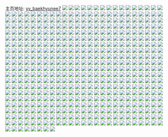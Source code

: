 主页地址: [yy_baekhyunee7](https://weibo.com/u/5141361145) 
![](https://wx4.sinaimg.cn/mw2000/005BWCTLly1gv94axy5zyj62dc2dckjl02.jpg) 
![](https://wx4.sinaimg.cn/mw2000/005BWCTLly1gv08ueffprj61mo1monpd02.jpg) 
![](https://wx4.sinaimg.cn/mw2000/005BWCTLly1guz5h1vts4j60w10svmz502.jpg) 
![](https://wx4.sinaimg.cn/mw2000/005BWCTLly1guz5h4j1o1j62dc2d7qv502.jpg) 
![](https://wx4.sinaimg.cn/mw2000/005BWCTLly1guz5h5xbn2j635s2dc1ky02.jpg) 
![](https://wx4.sinaimg.cn/mw2000/005BWCTLly1guz5h8ilupj62c0340x6p02.jpg) 
![](https://wx4.sinaimg.cn/mw2000/005BWCTLly1guz5hcracij60w01kw4qp02.jpg) 
![](https://wx4.sinaimg.cn/mw2000/005BWCTLly1guz5holtuvj62dc2dcqv602.jpg) 
![](https://wx4.sinaimg.cn/mw2000/005BWCTLly1guz5hj7ot4j635s2dcu0y02.jpg) 
![](https://wx4.sinaimg.cn/mw2000/005BWCTLly1guz5heizq0j62681kxnpd02.jpg) 
![](https://wx4.sinaimg.cn/mw2000/005BWCTLly1guz5hgq2iyj62dc35sx6q02.jpg) 
![](https://wx4.sinaimg.cn/mw2000/005BWCTLly1guz5hbjlk1j635s2dc7wi02.jpg) 
![](https://wx4.sinaimg.cn/mw2000/005BWCTLly1guwr95knv9j62c03407wh02.jpg) 
![](https://wx4.sinaimg.cn/mw2000/005BWCTLly1guwr96sz2fj62c03407wh02.jpg) 
![](https://wx4.sinaimg.cn/mw2000/005BWCTLly1guwr987q7dj62c03404qq02.jpg) 
![](https://wx4.sinaimg.cn/mw2000/005BWCTLly1guwr99ax2tj62c03407wh02.jpg) 
![](https://wx4.sinaimg.cn/mw2000/005BWCTLly1guwr9ammmqj62c0340b2902.jpg) 
![](https://wx4.sinaimg.cn/mw2000/005BWCTLly1guwr93wwahj61zd2n6hdt02.jpg) 
![](https://wx4.sinaimg.cn/mw2000/005BWCTLly1guu5mvojyqj635s2dchdt02.jpg) 
![](https://wx4.sinaimg.cn/mw2000/005BWCTLly1guu5mon20xj622p22pb2902.jpg) 
![](https://wx4.sinaimg.cn/mw2000/005BWCTLly1guu5mnyweej61nl1nl4et02.jpg) 
![](https://wx4.sinaimg.cn/mw2000/005BWCTLly1guu5mscyugj62c02c0x6p02.jpg) 
![](https://wx4.sinaimg.cn/mw2000/005BWCTLly1guu5mqsdxaj63402c0x6p02.jpg) 
![](https://wx4.sinaimg.cn/mw2000/005BWCTLly1guu63i4r8yj61ao23f4qp02.jpg) 
![](https://wx4.sinaimg.cn/mw2000/005BWCTLly1guu5mpd7kbj61mo1it7wh02.jpg) 
![](https://wx4.sinaimg.cn/mw2000/005BWCTLly1guu5muz9l4j62dc35se8202.jpg) 
![](https://wx4.sinaimg.cn/mw2000/005BWCTLly1guu63iybnqj61982dc4qp02.jpg) 
![](https://wx4.sinaimg.cn/mw2000/005BWCTLly1gus4d4blt0j32ds1scqv5.jpg) 
![](https://wx4.sinaimg.cn/mw2000/005BWCTLly1gus4d63sadj64682u8qv802.jpg) 
![](https://wx4.sinaimg.cn/mw2000/005BWCTLly1gus4d77mpnj635s2dcqv502.jpg) 
![](https://wx4.sinaimg.cn/mw2000/005BWCTLly1gus4d89kk6j62o82b6u0y02.jpg) 
![](https://wx4.sinaimg.cn/mw2000/005BWCTLly1gupbpmrdvvj63402c07wi02.jpg) 
![](https://wx4.sinaimg.cn/mw2000/005BWCTLly1gupbprvxgdj62dc2dckjm02.jpg) 
![](https://wx4.sinaimg.cn/mw2000/005BWCTLly1gupbptrqi4j62dc35shdu02.jpg) 
![](https://wx4.sinaimg.cn/mw2000/005BWCTLly1gupbpwkwp7j635s2dcnpf02.jpg) 
![](https://wx4.sinaimg.cn/mw2000/005BWCTLly1gupbpzq3ktj64682u8e8202.jpg) 
![](https://wx4.sinaimg.cn/mw2000/005BWCTLly1gupbpxcdohj635s2dc19l02.jpg) 
![](https://wx4.sinaimg.cn/mw2000/005BWCTLly1guon1s6b2cj61u7340e8202.jpg) 
![](https://wx4.sinaimg.cn/mw2000/005BWCTLly1gunlh9gmzdj60k00jxtb402.jpg) 
![](https://wx4.sinaimg.cn/mw2000/005BWCTLly1gugmgy8owvj33401rau0z.jpg) 
![](https://wx4.sinaimg.cn/mw2000/005BWCTLly1gugmh6wrwgj633z1ngx6q02.jpg) 
![](https://wx4.sinaimg.cn/mw2000/005BWCTLly1gugmheypzpj62zv1sfu0y02.jpg) 
![](https://wx4.sinaimg.cn/mw2000/005BWCTLly1gugmhh6cw7j61mo1mox1q02.jpg) 
![](https://wx4.sinaimg.cn/mw2000/005BWCTLly1gugmhp1bd7j62c0340x6q02.jpg) 
![](https://wx4.sinaimg.cn/mw2000/005BWCTLly1gugmhsmy58j61mo1moqqx02.jpg) 
![](https://wx4.sinaimg.cn/mw2000/005BWCTLly1gugmhuq42qj61fn1ihwvn02.jpg) 
![](https://wx4.sinaimg.cn/mw2000/005BWCTLly1gugmi0vsx6j62801o0npe02.jpg) 
![](https://wx4.sinaimg.cn/mw2000/005BWCTLly1gugmi6w85rj62801o0npe02.jpg) 
![](https://wx4.sinaimg.cn/mw2000/005BWCTLly1guec0w7cq2j32801o0npe.jpg) 
![](https://wx4.sinaimg.cn/mw2000/005BWCTLly1guec0ynf1qj61mo268e8102.jpg) 
![](https://wx4.sinaimg.cn/mw2000/005BWCTLly1guec0z4x4ij61ub11cqhi02.jpg) 
![](https://wx4.sinaimg.cn/mw2000/005BWCTLly1guec0xetsfj62801o0npe02.jpg) 
![](https://wx4.sinaimg.cn/mw2000/005BWCTLly1gueba1o2h4j62ra33z1kz02.jpg) 
![](https://wx4.sinaimg.cn/mw2000/005BWCTLly1gu8786t3bzj61o0280kjl02.jpg) 
![](https://wx4.sinaimg.cn/mw2000/005BWCTLly1gu8783eir3j61o02801ky02.jpg) 
![](https://wx4.sinaimg.cn/mw2000/005BWCTLly1gu8785y0bwj61o02804qq02.jpg) 
![](https://wx4.sinaimg.cn/mw2000/005BWCTLly1gu8788xl6hj62c0340x6q02.jpg) 
![](https://wx4.sinaimg.cn/mw2000/005BWCTLly1gu8784topgj63402c07wi02.jpg) 
![](https://wx4.sinaimg.cn/mw2000/005BWCTLly1gu878bymwhj62c02beb2a02.jpg) 
![](https://wx4.sinaimg.cn/mw2000/005BWCTLly1gu8781ph70j62801o0qv502.jpg) 
![](https://wx4.sinaimg.cn/mw2000/005BWCTLly1gu8787gxknj61w01f0qv502.jpg) 
![](https://wx4.sinaimg.cn/mw2000/005BWCTLly1gu8782a10yj61mo1mo1fj02.jpg) 
![](https://wx4.sinaimg.cn/mw2000/005BWCTLly1gtxyxlcq1qj32dc35sx6p.jpg) 
![](https://wx4.sinaimg.cn/mw2000/005BWCTLly1gtxyx93so7j62dc2dc1ky02.jpg) 
![](https://wx4.sinaimg.cn/mw2000/005BWCTLly1gtxyxad4aoj61mo1moe8102.jpg) 
![](https://wx4.sinaimg.cn/mw2000/005BWCTLly1gtxyxbtk3sj32u82u8npd.jpg) 
![](https://wx4.sinaimg.cn/mw2000/005BWCTLly1gtxyxg94u9j63402c0npd02.jpg) 
![](https://wx4.sinaimg.cn/mw2000/005BWCTLly1gtxyxd0sggj62c02c0b2902.jpg) 
![](https://wx4.sinaimg.cn/mw2000/005BWCTLly1gtxyxejbe8j62c03404qq02.jpg) 
![](https://wx4.sinaimg.cn/mw2000/005BWCTLly1gtxyxh7qh3j61mo1mob2902.jpg) 
![](https://wx4.sinaimg.cn/mw2000/005BWCTLly1gtxyxmbxk6j62dc2dc1ky02.jpg) 
![](https://wx4.sinaimg.cn/mw2000/005BWCTLly1gtxyxnanx1j62dc2dchdu02.jpg) 
![](https://wx4.sinaimg.cn/mw2000/005BWCTLly1gtxyxi4m4yj62dc2dc7wi02.jpg) 
![](https://wx4.sinaimg.cn/mw2000/005BWCTLly1gtvknebt4kj62dc35snpf02.jpg) 
![](https://wx4.sinaimg.cn/mw2000/005BWCTLly1gtvknd6vuqj62dc35sx6p02.jpg) 
![](https://wx4.sinaimg.cn/mw2000/005BWCTLly1gtr29f5p8ej62u82u8npe02.jpg) 
![](https://wx4.sinaimg.cn/mw2000/005BWCTLly1gtr29k7rwij60u00u0tbe02.jpg) 
![](https://wx4.sinaimg.cn/mw2000/005BWCTLly1gtr29gnjd3j6239213hdt02.jpg) 
![](https://wx4.sinaimg.cn/mw2000/005BWCTLly1gtr29lla6dj61o0280hdt02.jpg) 
![](https://wx4.sinaimg.cn/mw2000/005BWCTLly1gtr29iglayj62801o0b2902.jpg) 
![](https://wx4.sinaimg.cn/mw2000/005BWCTLly1gtr29n2palj62801o0e8102.jpg) 
![](https://wx4.sinaimg.cn/mw2000/005BWCTLly1gtq2edgobcj61o00xrdph02.jpg) 
![](https://wx4.sinaimg.cn/mw2000/005BWCTLly1gtpfafyo5vj611c1iaamc02.jpg) 
![](https://wx4.sinaimg.cn/mw2000/005BWCTLly1gtpfagetoxj611c1gr4da02.jpg) 
![](https://wx4.sinaimg.cn/mw2000/005BWCTLly1gtiv7keuqvj32u82u84qr.jpg) 
![](https://wx4.sinaimg.cn/mw2000/005BWCTLly1gtiv7l53glj31nr1mee81.jpg) 
![](https://wx4.sinaimg.cn/mw2000/005BWCTLly1gtiv7iytvvj323i232b29.jpg) 
![](https://wx4.sinaimg.cn/mw2000/005BWCTLly1gtiv7m6cz4j32dc2dchdt.jpg) 
![](https://wx4.sinaimg.cn/mw2000/005BWCTLly1gtiv7nj7hnj32dc2dce81.jpg) 
![](https://wx4.sinaimg.cn/mw2000/005BWCTLly1gtiv7hqocpj31k0340b29.jpg) 
![](https://wx4.sinaimg.cn/mw2000/005BWCTLly1gtfmhxcff2j30u01hbatt.jpg) 
![](https://wx4.sinaimg.cn/mw2000/005BWCTLly1gtfmhxuannj30u01hbkce.jpg) 
![](https://wx4.sinaimg.cn/mw2000/005BWCTLly1gtfmhydgemj30u01hb1gc.jpg) 
![](https://wx4.sinaimg.cn/mw2000/005BWCTLly1gteh92qoi8j31dt1ejkf2.jpg) 
![](https://wx4.sinaimg.cn/mw2000/005BWCTLly1gteh93isigj31e71exnna.jpg) 
![](https://wx4.sinaimg.cn/mw2000/005BWCTLly1gsuvc9jmamj31hc1hcb29.jpg) 
![](https://wx4.sinaimg.cn/mw2000/005BWCTLly1gsrd5ljt7dj62dc2dcnpe02.jpg) 
![](https://wx4.sinaimg.cn/mw2000/005BWCTLly1gsrd5nrrg6j32dc2dc4qq.jpg) 
![](https://wx4.sinaimg.cn/mw2000/005BWCTLly1gsrd5owd98j62dc2dcx6p02.jpg) 
![](https://wx4.sinaimg.cn/mw2000/005BWCTLly1gsrd7952w4j60u014046a02.jpg) 
![](https://wx4.sinaimg.cn/mw2000/005BWCTLly1gsrd5siwinj335s2dc7wk.jpg) 
![](https://wx4.sinaimg.cn/mw2000/005BWCTLly1gsrd6nob84j30u00u00yw.jpg) 
![](https://wx4.sinaimg.cn/mw2000/005BWCTLly1gsrd5ubx0yj335s2dc4qs.jpg) 
![](https://wx4.sinaimg.cn/mw2000/005BWCTLly1gsrd5vhqrmj32dc2dc1ky.jpg) 
![](https://wx4.sinaimg.cn/mw2000/005BWCTLly1gsrd5wel53j32dc2dc4qq.jpg) 
![](https://wx4.sinaimg.cn/mw2000/005BWCTLly1gsrd5x613uj32dc2dc7wi.jpg) 
![](https://wx4.sinaimg.cn/mw2000/005BWCTLly1gsq0061cgvj30u0140q9g.jpg) 
![](https://wx4.sinaimg.cn/mw2000/005BWCTLly1gsq006gkhgj30u00rf446.jpg) 
![](https://wx4.sinaimg.cn/mw2000/005BWCTLly1gsq00lnq2cj335s2dcb29.jpg) 
![](https://wx4.sinaimg.cn/mw2000/005BWCTLly1gsq00kxxhuj335s2dc4qp.jpg) 
![](https://wx4.sinaimg.cn/mw2000/005BWCTLly1gsq00k3jv8j33402c01kz.jpg) 
![](https://wx4.sinaimg.cn/mw2000/005BWCTLly1gsq00r3wslj34682u84qq.jpg) 
![](https://wx4.sinaimg.cn/mw2000/005BWCTLly1gsmqsc82apj335s2dc7wi.jpg) 
![](https://wx4.sinaimg.cn/mw2000/005BWCTLly1gsmqs9olqnj62dc2dcb2a02.jpg) 
![](https://wx4.sinaimg.cn/mw2000/005BWCTLly1gsmqsb0hdcj33402c0kjm.jpg) 
![](https://wx4.sinaimg.cn/mw2000/005BWCTLly1gsmqs8b6vxj32dc2dcnpd.jpg) 
![](https://wx4.sinaimg.cn/mw2000/005BWCTLly1gsmqsdhzp3j31hc1hcqnn.jpg) 
![](https://wx4.sinaimg.cn/mw2000/005BWCTLly1gsmqsd0ti7j31hc1hc7wa.jpg) 
![](https://wx4.sinaimg.cn/mw2000/005BWCTLly1gsmqsgdgo1j32dc2dce82.jpg) 
![](https://wx4.sinaimg.cn/mw2000/005BWCTLly1gsmqsfhc6fj31hc1hc1bo.jpg) 
![](https://wx4.sinaimg.cn/mw2000/005BWCTLly1gsmqshi8gpj32dc35skjm.jpg) 
![](https://wx4.sinaimg.cn/mw2000/005BWCTLly1gsmquigt9rj32dc35s7wj.jpg) 
![](https://wx4.sinaimg.cn/mw2000/005BWCTLly1gsmquj2odhj31hc1hc1bh.jpg) 
![](https://wx4.sinaimg.cn/mw2000/005BWCTLly1gsk0dql6qzj32dc2dchdt.jpg) 
![](https://wx4.sinaimg.cn/mw2000/005BWCTLly1gsk0e1pns5j335s2dc4qq.jpg) 
![](https://wx4.sinaimg.cn/mw2000/005BWCTLly1gsk0dps0a2j32dc2dcnpe.jpg) 
![](https://wx4.sinaimg.cn/mw2000/005BWCTLly1gsk0dss1ixj32ms1swhdt.jpg) 
![](https://wx4.sinaimg.cn/mw2000/005BWCTLly1gsk0dwdfkjj32c02c0qv5.jpg) 
![](https://wx4.sinaimg.cn/mw2000/005BWCTLly1gsk0dxdsc6j335s2dcu0x.jpg) 
![](https://wx4.sinaimg.cn/mw2000/005BWCTLly1gsk0dz2j7yj335s2dcb2a.jpg) 
![](https://wx4.sinaimg.cn/mw2000/005BWCTLly1gsk0dur4kbj62dc2dcx6p02.jpg) 
![](https://wx4.sinaimg.cn/mw2000/005BWCTLly1gsk0frm5i5j31vg20e4qp.jpg) 
![](https://wx4.sinaimg.cn/mw2000/005BWCTLly1gsedzgtcbzj32po1iyqv7.jpg) 
![](https://wx4.sinaimg.cn/mw2000/005BWCTLly1gsedzexlpej32y41yr1l2.jpg) 
![](https://wx4.sinaimg.cn/mw2000/005BWCTLly1gsedzba31kj61k0340qv702.jpg) 
![](https://wx4.sinaimg.cn/mw2000/005BWCTLly1gsedzd32x2j322o340e85.jpg) 
![](https://wx4.sinaimg.cn/mw2000/005BWCTLly1gsa0cb5u40j61mo2687wk02.jpg) 
![](https://wx4.sinaimg.cn/mw2000/005BWCTLly1gs31g3npemj31mo268b2d.jpg) 
![](https://wx4.sinaimg.cn/mw2000/005BWCTLly1gs31g6kl3ej31mo268nph.jpg) 
![](https://wx4.sinaimg.cn/mw2000/005BWCTLly1gs31g7ti1nj31mo268kjo.jpg) 
![](https://wx4.sinaimg.cn/mw2000/005BWCTLly1gs31g92ck1j31hf268hdw.jpg) 
![](https://wx4.sinaimg.cn/mw2000/005BWCTLly1gs2pzm4vauj320c340npg.jpg) 
![](https://wx4.sinaimg.cn/mw2000/005BWCTLly1gs2pzkw7nbj31mo189qv5.jpg) 
![](https://wx4.sinaimg.cn/mw2000/005BWCTLly1gs2pzohfl5j335s2dckjn.jpg) 
![](https://wx4.sinaimg.cn/mw2000/005BWCTLly1gs2pzqnh45j315s0vcazy.jpg) 
![](https://wx4.sinaimg.cn/mw2000/005BWCTLly1gs2pzn09euj31mo1mokjm.jpg) 
![](https://wx4.sinaimg.cn/mw2000/005BWCTLly1gs2pzra4ogj31mo1mohdu.jpg) 
![](https://wx4.sinaimg.cn/mw2000/005BWCTLly1gs2pztulk4j32dc35sb2c.jpg) 
![](https://wx4.sinaimg.cn/mw2000/005BWCTLly1gs2pzsika6j32dc2dcx6q.jpg) 
![](https://wx4.sinaimg.cn/mw2000/005BWCTLly1gs2pzpwhogj315s0vc4qp.jpg) 
![](https://wx4.sinaimg.cn/mw2000/005BWCTLly1grx4ukswqtj335s2dcx6q.jpg) 
![](https://wx4.sinaimg.cn/mw2000/005BWCTLly1grx4us8slyj33402c0npg.jpg) 
![](https://wx4.sinaimg.cn/mw2000/005BWCTLly1grx4uuh0osj32un24zb2a.jpg) 
![](https://wx4.sinaimg.cn/mw2000/005BWCTLly1grx4uwbut2j33402c0hdx.jpg) 
![](https://wx4.sinaimg.cn/mw2000/005BWCTLly1grx4v6ruasj32c0340u12.jpg) 
![](https://wx4.sinaimg.cn/mw2000/005BWCTLly1grx4v8gop1j32eo2eo1kz.jpg) 
![](https://wx4.sinaimg.cn/mw2000/005BWCTLly1grx4v9946hj30vc0vc4ho.jpg) 
![](https://wx4.sinaimg.cn/mw2000/005BWCTLly1grx4v9s9nnj315s0vcqqc.jpg) 
![](https://wx4.sinaimg.cn/mw2000/005BWCTLly1grx4vaegptj315s0vcqr0.jpg) 
![](https://wx4.sinaimg.cn/mw2000/005BWCTLly1grv2jsc9tzj31w01w04qr.jpg) 
![](https://wx4.sinaimg.cn/mw2000/005BWCTLly1grv2jrfxkkj32c02c0hdv.jpg) 
![](https://wx4.sinaimg.cn/mw2000/005BWCTLly1grv2jq843oj62an340b2f02.jpg) 
![](https://wx4.sinaimg.cn/mw2000/005BWCTLly1grv2joph4ij32dc2m2b2a.jpg) 
![](https://wx4.sinaimg.cn/mw2000/005BWCTLly1grv2jvv16nj30ku0kudjn.jpg) 
![](https://wx4.sinaimg.cn/mw2000/005BWCTLly1grv2jtq3vaj62aa340qva02.jpg) 
![](https://wx4.sinaimg.cn/mw2000/005BWCTLly1grsoduj3vlj311w1l87wi.jpg) 
![](https://wx4.sinaimg.cn/mw2000/005BWCTLly1grsodtte1uj312l1s51ky.jpg) 
![](https://wx4.sinaimg.cn/mw2000/005BWCTLly1grsods7tx6j31f01w0hdv.jpg) 
![](https://wx4.sinaimg.cn/mw2000/005BWCTLly1grsodt3sbrj316i1k4x6p.jpg) 
![](https://wx4.sinaimg.cn/mw2000/005BWCTLly1grqaye5314j335s2dchdt.jpg) 
![](https://wx4.sinaimg.cn/mw2000/005BWCTLly1grqay9v5ejj32221pae83.jpg) 
![](https://wx4.sinaimg.cn/mw2000/005BWCTLly1grqay7v9iuj32dc2dcb2c.jpg) 
![](https://wx4.sinaimg.cn/mw2000/005BWCTLly1grqay8arsqj30nr16i7lx.jpg) 
![](https://wx4.sinaimg.cn/mw2000/005BWCTLly1grqaycl7d8j32c0340kjo.jpg) 
![](https://wx4.sinaimg.cn/mw2000/005BWCTLly1grqaydd5s4j335s2dckjl.jpg) 
![](https://wx4.sinaimg.cn/mw2000/005BWCTLly1grqayb2l3yj32c0340u0x.jpg) 
![](https://wx4.sinaimg.cn/mw2000/005BWCTLly1grqb2x3wv6j30xz0ku7b1.jpg) 
![](https://wx4.sinaimg.cn/mw2000/005BWCTLly1grqb3dpte2j311c0s7tel.jpg) 
![](https://wx4.sinaimg.cn/mw2000/005BWCTLly1grlpmzddusj31hk268u0z.jpg) 
![](https://wx4.sinaimg.cn/mw2000/005BWCTLly1grlpn0yebxj31mo268u0z.jpg) 
![](https://wx4.sinaimg.cn/mw2000/005BWCTLly1gri8wi3vwfj33402c0u12.jpg) 
![](https://wx4.sinaimg.cn/mw2000/005BWCTLly1gri8wk5q2bj32c0340qv8.jpg) 
![](https://wx4.sinaimg.cn/mw2000/005BWCTLly1gri8wn5wfyj32c02c0kjn.jpg) 
![](https://wx4.sinaimg.cn/mw2000/005BWCTLly1gri8wnu271j30ty0tytl6.jpg) 
![](https://wx4.sinaimg.cn/mw2000/005BWCTLly1gri8wsw43tj31z41hchdu.jpg) 
![](https://wx4.sinaimg.cn/mw2000/005BWCTLly1gri8woflsjj32ac21znpd.jpg) 
![](https://wx4.sinaimg.cn/mw2000/005BWCTLly1gri8wq1wp5j32c02c0hdw.jpg) 
![](https://wx4.sinaimg.cn/mw2000/005BWCTLly1gri8wrxl2ej33402c0kjr.jpg) 
![](https://wx4.sinaimg.cn/mw2000/005BWCTLly1gri8wtn0dyj32dc2dce82.jpg) 
![](https://wx4.sinaimg.cn/mw2000/005BWCTLly1gri8wugjz0j32dc2dc7wi.jpg) 
![](https://wx4.sinaimg.cn/mw2000/005BWCTLly1gri8wvkqi2j32dc35su0y.jpg) 
![](https://wx4.sinaimg.cn/mw2000/005BWCTLly1gri8wwupsfj32dc35sb2b.jpg) 
![](https://wx4.sinaimg.cn/mw2000/005BWCTLly1gri8wxmu6pj31hc1hcu0x.jpg) 
![](https://wx4.sinaimg.cn/mw2000/005BWCTLly1grfzctamhcj31hc1hcu0x.jpg) 
![](https://wx4.sinaimg.cn/mw2000/005BWCTLly1grfzcukhcoj61hc1hcu0x02.jpg) 
![](https://wx4.sinaimg.cn/mw2000/005BWCTLly1grfzcv5eo6j31hc1hcu0x.jpg) 
![](https://wx4.sinaimg.cn/mw2000/005BWCTLly1grfzctwdtcj31hc1hcu0x.jpg) 
![](https://wx4.sinaimg.cn/mw2000/005BWCTLly1grfrq1wuklj33402c0npi.jpg) 
![](https://wx4.sinaimg.cn/mw2000/005BWCTLly1grfrq3de72j31wr1z7npf.jpg) 
![](https://wx4.sinaimg.cn/mw2000/005BWCTLly1grfrq4eo52j31k01k54qq.jpg) 
![](https://wx4.sinaimg.cn/mw2000/005BWCTLly1grfrq5dgw8j31r81rbu0y.jpg) 
![](https://wx4.sinaimg.cn/mw2000/005BWCTLly1grfrq6spnkj33402c0x6s.jpg) 
![](https://wx4.sinaimg.cn/mw2000/005BWCTLly1grfrq8dtxwj32bv2bvkjp.jpg) 
![](https://wx4.sinaimg.cn/mw2000/005BWCTLly1grcfuz113oj31hc1hckjl.jpg) 
![](https://wx4.sinaimg.cn/mw2000/005BWCTLly1grcfv0lxrmj31hc1hcnpd.jpg) 
![](https://wx4.sinaimg.cn/mw2000/005BWCTLly1grcfuxxzjwj61hc1hckjl02.jpg) 
![](https://wx4.sinaimg.cn/mw2000/005BWCTLly1grcfuygf85j31hc1hchdt.jpg) 
![](https://wx4.sinaimg.cn/mw2000/005BWCTLly1grcfux5znxj311c11a7ts.jpg) 
![](https://wx4.sinaimg.cn/mw2000/005BWCTLly1grcfuzz9guj31hc1hckjl.jpg) 
![](https://wx4.sinaimg.cn/mw2000/005BWCTLly1gr6j38729rj61gv1dykjl02.jpg) 
![](https://wx4.sinaimg.cn/mw2000/005BWCTLly1gr347a55xwj32dc2dc4qs.jpg) 
![](https://wx4.sinaimg.cn/mw2000/005BWCTLly1gr3478nuc1j33402c0npi.jpg) 
![](https://wx4.sinaimg.cn/mw2000/005BWCTLly1gr3476z1pzj32u82u81l1.jpg) 
![](https://wx4.sinaimg.cn/mw2000/005BWCTLly1gr347b7o9cj32c02c07wj.jpg) 
![](https://wx4.sinaimg.cn/mw2000/005BWCTLly1gr3475bfuqj32c024zhdw.jpg) 
![](https://wx4.sinaimg.cn/mw2000/005BWCTLly1gr347ctupaj30pv0pvai0.jpg) 
![](https://wx4.sinaimg.cn/mw2000/005BWCTLly1gr347cf2ntj32b22c8x6r.jpg) 
![](https://wx4.sinaimg.cn/mw2000/005BWCTLly1gr347dkj09j31o01o0qv6.jpg) 
![](https://wx4.sinaimg.cn/mw2000/005BWCTLly1gr347eom50j327e2b3qv6.jpg) 
![](https://wx4.sinaimg.cn/mw2000/005BWCTLly1gr27l8n0qkj32dc2dcnpd.jpg) 
![](https://wx4.sinaimg.cn/mw2000/005BWCTLly1gr27laocgzj31hc1hcqv5.jpg) 
![](https://wx4.sinaimg.cn/mw2000/005BWCTLly1gr27lbkrlmj31hc1hc4qq.jpg) 
![](https://wx4.sinaimg.cn/mw2000/005BWCTLly1gr27la3bshj32dc2dcu0y.jpg) 
![](https://wx4.sinaimg.cn/mw2000/005BWCTLly1gr27lb0lzuj31hc0u0kbi.jpg) 
![](https://wx4.sinaimg.cn/mw2000/005BWCTLly1gr27l9auckj31hc1z44qq.jpg) 
![](https://wx4.sinaimg.cn/mw2000/005BWCTLly1gqxeownfmwj328k2zgqv7.jpg) 
![](https://wx4.sinaimg.cn/mw2000/005BWCTLly1gqxeoyxofzj626g2wmhdw02.jpg) 
![](https://wx4.sinaimg.cn/mw2000/005BWCTLly1gqxep0sjnoj32622w47wl.jpg) 
![](https://wx4.sinaimg.cn/mw2000/005BWCTLly1gqxep2ibw5j32642w6hdx.jpg) 
![](https://wx4.sinaimg.cn/mw2000/005BWCTLly1gqvryzsni5j31mo1moqv6.jpg) 
![](https://wx4.sinaimg.cn/mw2000/005BWCTLly1gqvrz0m8wwj61mo1mox6q02.jpg) 
![](https://wx4.sinaimg.cn/mw2000/005BWCTLly1gqvrz14rf8j31sc2ds44h.jpg) 
![](https://wx4.sinaimg.cn/mw2000/005BWCTLly1gqvrz3ih4kj32c03401ky.jpg) 
![](https://wx4.sinaimg.cn/mw2000/005BWCTLly1gqu162iwuwj31mo1monpe.jpg) 
![](https://wx4.sinaimg.cn/mw2000/005BWCTLly1gqu1654e3hj325c2eokjm.jpg) 
![](https://wx4.sinaimg.cn/mw2000/005BWCTLly1gqu1aztupej335s2dcb2b.jpg) 
![](https://wx4.sinaimg.cn/mw2000/005BWCTLly1gqu163m6r3j61mo1moe8202.jpg) 
![](https://wx4.sinaimg.cn/mw2000/005BWCTLly1gqria7tg5uj31mo1mou0y.jpg) 
![](https://wx4.sinaimg.cn/mw2000/005BWCTLly1gqria9urxgj31mo1mou0y.jpg) 
![](https://wx4.sinaimg.cn/mw2000/005BWCTLly1gqrib4p0nlj31mo1monpe.jpg) 
![](https://wx4.sinaimg.cn/mw2000/005BWCTLly1gqria8v317j31mo1moqv6.jpg) 
![](https://wx4.sinaimg.cn/mw2000/005BWCTLly1gqqaymtzmmj33402c0qva.jpg) 
![](https://wx4.sinaimg.cn/mw2000/005BWCTLly1gqqayoegopj33402c0b2e.jpg) 
![](https://wx4.sinaimg.cn/mw2000/005BWCTLly1gqqaypqd93j32272731kz.jpg) 
![](https://wx4.sinaimg.cn/mw2000/005BWCTLly1gqqayt4yzrj30u018wwuj.jpg) 
![](https://wx4.sinaimg.cn/mw2000/005BWCTLly1gqqb01qkrxj321g340npg.jpg) 
![](https://wx4.sinaimg.cn/mw2000/005BWCTLly1gqqayu03m6j32oo1tie83.jpg) 
![](https://wx4.sinaimg.cn/mw2000/005BWCTLly1gqqayr23q8j32dc2dcb2c.jpg) 
![](https://wx4.sinaimg.cn/mw2000/005BWCTLly1gqqayuh4tnj30qo0qo76a.jpg) 
![](https://wx4.sinaimg.cn/mw2000/005BWCTLly1gqqayurwvpj30qo0qzad9.jpg) 
![](https://wx4.sinaimg.cn/mw2000/005BWCTLly1gqkqmu225bj313w1f1h62.jpg) 
![](https://wx4.sinaimg.cn/mw2000/005BWCTLly1gqg3sd6r4nj32c0340npg.jpg) 
![](https://wx4.sinaimg.cn/mw2000/005BWCTLly1gqg3sbfzsnj31qi2mo1kz.jpg) 
![](https://wx4.sinaimg.cn/mw2000/005BWCTLly1gqg3sg4w43j31mo23q4qr.jpg) 
![](https://wx4.sinaimg.cn/mw2000/005BWCTLly1gqg3u2w96ej31ru2kzx6q.jpg) 
![](https://wx4.sinaimg.cn/mw2000/005BWCTLly1gqg3sac86xj31x92dikjm.jpg) 
![](https://wx4.sinaimg.cn/mw2000/005BWCTLly1gqdvbvo8cvj32dc2dckjp.jpg) 
![](https://wx4.sinaimg.cn/mw2000/005BWCTLly1gqdvbz86toj311c1ceb29.jpg) 
![](https://wx4.sinaimg.cn/mw2000/005BWCTLly1gqbhfnrgn7j31mb1l7kjm.jpg) 
![](https://wx4.sinaimg.cn/mw2000/005BWCTLly1gqaaxoz4eqj31061f9b29.jpg) 
![](https://wx4.sinaimg.cn/mw2000/005BWCTLly1gqaaxpkubsj311c1k0e81.jpg) 
![](https://wx4.sinaimg.cn/mw2000/005BWCTLly1gqaaxq7whfj311c1k0e81.jpg) 
![](https://wx4.sinaimg.cn/mw2000/005BWCTLly1gq6s0ly3mij330f2ale84.jpg) 
![](https://wx4.sinaimg.cn/mw2000/005BWCTLly1gq6s0mhlh3j30u00qw15b.jpg) 
![](https://wx4.sinaimg.cn/mw2000/005BWCTLly1gq6r90k4lnj30u00u0143.jpg) 
![](https://wx4.sinaimg.cn/mw2000/005BWCTLly1gq5jj1kjsfj32dc2dcqv5.jpg) 
![](https://wx4.sinaimg.cn/mw2000/005BWCTLly1gq5jizwx3dj32dc2dcnpg.jpg) 
![](https://wx4.sinaimg.cn/mw2000/005BWCTLly1gq5jiykw7gj33402c07wn.jpg) 
![](https://wx4.sinaimg.cn/mw2000/005BWCTLly1gq5jj35pjej322o340x6t.jpg) 
![](https://wx4.sinaimg.cn/mw2000/005BWCTLly1gq5jj4isalj320w2vo1l0.jpg) 
![](https://wx4.sinaimg.cn/mw2000/005BWCTLly1gq5jj5dhkij30u00tztk6.jpg) 
![](https://wx4.sinaimg.cn/mw2000/005BWCTLly1gq3imtgdxgj31mo1mohdu.jpg) 
![](https://wx4.sinaimg.cn/mw2000/005BWCTLly1gq37x43qsuj32c03407wj.jpg) 
![](https://wx4.sinaimg.cn/mw2000/005BWCTLly1gq37x78px2j32c0340u11.jpg) 
![](https://wx4.sinaimg.cn/mw2000/005BWCTLly1gq37x8o8wej33402c0u0y.jpg) 
![](https://wx4.sinaimg.cn/mw2000/005BWCTLly1gq37x5u2mij322o340npi.jpg) 
![](https://wx4.sinaimg.cn/mw2000/005BWCTLly1gq11zxhlcwj311c340e83.jpg) 
![](https://wx4.sinaimg.cn/mw2000/005BWCTLly1gq11zyvhi7j322o340hdx.jpg) 
![](https://wx4.sinaimg.cn/mw2000/005BWCTLly1gq1200mxx5j322o340e88.jpg) 
![](https://wx4.sinaimg.cn/mw2000/005BWCTLly1gq12061cgdj32dc2dcb2c.jpg) 
![](https://wx4.sinaimg.cn/mw2000/005BWCTLly1gq12074n8ij31mo1mo4qr.jpg) 
![](https://wx4.sinaimg.cn/mw2000/005BWCTLly1gq1204rarxj32c0340b2e.jpg) 
![](https://wx4.sinaimg.cn/mw2000/005BWCTLly1gq1202u6iuj32c0340e86.jpg) 
![](https://wx4.sinaimg.cn/mw2000/005BWCTLly1gq123flayyj33402c0b2d.jpg) 
![](https://wx4.sinaimg.cn/mw2000/005BWCTLly1gq12090zdnj32dc2dcb2d.jpg) 
![](https://wx4.sinaimg.cn/mw2000/005BWCTLly1gq120d3p4uj32c02c0qv8.jpg) 
![](https://wx4.sinaimg.cn/mw2000/005BWCTLly1gq120bq33qj32c0340e87.jpg) 
![](https://wx4.sinaimg.cn/mw2000/005BWCTLly1gq12081s0nj318o18ux6p.jpg) 
![](https://wx4.sinaimg.cn/mw2000/005BWCTLly1gq1209zys5j32dc2dc7wj.jpg) 
![](https://wx4.sinaimg.cn/mw2000/005BWCTLly1gpx2ir5nudj32c02c0u11.jpg) 
![](https://wx4.sinaimg.cn/mw2000/005BWCTLly1gpx2it8ssvj31n2284e84.jpg) 
![](https://wx4.sinaimg.cn/mw2000/005BWCTLly1gpx2iwqdagj335s2dce85.jpg) 
![](https://wx4.sinaimg.cn/mw2000/005BWCTLly1gpx2iyzovzj30u00tydns.jpg) 
![](https://wx4.sinaimg.cn/mw2000/005BWCTLly1gpx2j8kr9oj315s0vc7wh.jpg) 
![](https://wx4.sinaimg.cn/mw2000/005BWCTLly1gpx2j395arj31sc2ds4qv.jpg) 
![](https://wx4.sinaimg.cn/mw2000/005BWCTLly1gpx2j530obj335s2dc4qr.jpg) 
![](https://wx4.sinaimg.cn/mw2000/005BWCTLly1gpx2iuoajgj31w01w0hdu.jpg) 
![](https://wx4.sinaimg.cn/mw2000/005BWCTLly1gpx2ug308mj31sc2dsnpi.jpg) 
![](https://wx4.sinaimg.cn/mw2000/005BWCTLly1gpx2iy5qz9j335s2dcb2b.jpg) 
![](https://wx4.sinaimg.cn/mw2000/005BWCTLly1gpx2j6wtnzj32dc2dckjp.jpg) 
![](https://wx4.sinaimg.cn/mw2000/005BWCTLly1gpx2j0nngrj32c02c0nph.jpg) 
![](https://wx4.sinaimg.cn/mw2000/005BWCTLly1gptm6rvp7bj32dc2dcx6u.jpg) 
![](https://wx4.sinaimg.cn/mw2000/005BWCTLly1gptm6tpbs0j33402c0e88.jpg) 
![](https://wx4.sinaimg.cn/mw2000/005BWCTLly1gptm6vfh9uj32dc2dcb2b.jpg) 
![](https://wx4.sinaimg.cn/mw2000/005BWCTLly1gptm6wwh5lj32c02c01l0.jpg) 
![](https://wx4.sinaimg.cn/mw2000/005BWCTLly1gptm6ydzkvj32dc1t57wk.jpg) 
![](https://wx4.sinaimg.cn/mw2000/005BWCTLly1gptm6ztspdj32u82u8hdx.jpg) 
![](https://wx4.sinaimg.cn/mw2000/005BWCTLgy1gpoogd6jzmj32dc2dcb2c.jpg) 
![](https://wx4.sinaimg.cn/mw2000/005BWCTLgy1gpoogkx471j335s2dce82.jpg) 
![](https://wx4.sinaimg.cn/mw2000/005BWCTLgy1gpoogezauhj32dc2dcqv5.jpg) 
![](https://wx4.sinaimg.cn/mw2000/005BWCTLgy1gpo36otge7j32c02c0x6s.jpg) 
![](https://wx4.sinaimg.cn/mw2000/005BWCTLgy1gpo3an9x39j31mo1mo4qr.jpg) 
![](https://wx4.sinaimg.cn/mw2000/005BWCTLgy1gpo36n46wnj32c02awx6s.jpg) 
![](https://wx4.sinaimg.cn/mw2000/005BWCTLgy1gpo3703zaxj31mo1mo1kz.jpg) 
![](https://wx4.sinaimg.cn/mw2000/005BWCTLgy1gpo36x2aq3j31w01w0hdu.jpg) 
![](https://wx4.sinaimg.cn/mw2000/005BWCTLgy1gpo36qkodoj32dc35sb2e.jpg) 
![](https://wx4.sinaimg.cn/mw2000/005BWCTLgy1gpo36sflfyj335s2dcu12.jpg) 
![](https://wx4.sinaimg.cn/mw2000/005BWCTLgy1gpo36u6azrj335s2dc7wm.jpg) 
![](https://wx4.sinaimg.cn/mw2000/005BWCTLgy1gpo36vwjdxj335s2dce86.jpg) 
![](https://wx4.sinaimg.cn/mw2000/005BWCTLgy1gpo36ypdmej31w01w0kjm.jpg) 
![](https://wx4.sinaimg.cn/mw2000/005BWCTLgy1gpo36jsscej31mo1mokjm.jpg) 
![](https://wx4.sinaimg.cn/mw2000/005BWCTLgy1gpo371z6tij335s2dchdv.jpg) 
![](https://wx4.sinaimg.cn/mw2000/005BWCTLgy1gpo373dwsxj32dc35skjn.jpg) 
![](https://wx4.sinaimg.cn/mw2000/005BWCTLgy1gpo375q3qxj335s2dckjn.jpg) 
![](https://wx4.sinaimg.cn/mw2000/005BWCTLgy1gpo3792iizj32dc35se83.jpg) 
![](https://wx4.sinaimg.cn/mw2000/005BWCTLgy1gpo37ibxawj32dc35su0z.jpg) 
![](https://wx4.sinaimg.cn/mw2000/005BWCTLgy1gpo37jpxb5j32dc35su0y.jpg) 
![](https://wx4.sinaimg.cn/mw2000/005BWCTLgy1gpo37l2pugj335s2dc1kz.jpg) 
![](https://wx4.sinaimg.cn/mw2000/005BWCTLgy1gpmxzqps3nj32eo2eou0z.jpg) 
![](https://wx4.sinaimg.cn/mw2000/005BWCTLgy1gpmxzsk6wqj32dc2dce84.jpg) 
![](https://wx4.sinaimg.cn/mw2000/005BWCTLgy1gpmyhun20qj31mo1mokjm.jpg) 
![](https://wx4.sinaimg.cn/mw2000/005BWCTLgy1gpmxzwgq2pj32dc2dcu10.jpg) 
![](https://wx4.sinaimg.cn/mw2000/005BWCTLgy1gpmy3jjrx5j31mo1mob2a.jpg) 
![](https://wx4.sinaimg.cn/mw2000/005BWCTLgy1gpmy3i6jjtj32u82u8b2e.jpg) 
![](https://wx4.sinaimg.cn/mw2000/005BWCTLgy1gpmymd4h68j311c3407wj.jpg) 
![](https://wx4.sinaimg.cn/mw2000/005BWCTLgy1gpmyl364zcj31mo1mo7wj.jpg) 
![](https://wx4.sinaimg.cn/mw2000/005BWCTLgy1gpmyl59mpwj32dc2dcnph.jpg) 
![](https://wx4.sinaimg.cn/mw2000/005BWCTLgy1gpmyhxipm2j31mo1mo1kz.jpg) 
![](https://wx4.sinaimg.cn/mw2000/005BWCTLly1gpm1kqm9ztj31mo1mo4qr.jpg) 
![](https://wx4.sinaimg.cn/mw2000/005BWCTLly1gpl082uj80j33402c07wm.jpg) 
![](https://wx4.sinaimg.cn/mw2000/005BWCTLly1gpl081cg05j32dc2dcu0z.jpg) 
![](https://wx4.sinaimg.cn/mw2000/005BWCTLly1gpl0848plpj33402c0e86.jpg) 
![](https://wx4.sinaimg.cn/mw2000/005BWCTLly1gpl0860usjj33402c0b2e.jpg) 
![](https://wx4.sinaimg.cn/mw2000/005BWCTLly1gpl086kwtkj30u00u0aqo.jpg) 
![](https://wx4.sinaimg.cn/mw2000/005BWCTLly1gpl087lv19j335s2dckjm.jpg) 
![](https://wx4.sinaimg.cn/mw2000/005BWCTLly1gpil0womhcj32dc35sb2c.jpg) 
![](https://wx4.sinaimg.cn/mw2000/005BWCTLly1gpil112r70j33403401l2.jpg) 
![](https://wx4.sinaimg.cn/mw2000/005BWCTLly1gpil11yy32j31n20u0wy9.jpg) 
![](https://wx4.sinaimg.cn/mw2000/005BWCTLly1gpil12szbjj31mo1moe81.jpg) 
![](https://wx4.sinaimg.cn/mw2000/005BWCTLly1gpil163qmpj335s23ukjq.jpg) 
![](https://wx4.sinaimg.cn/mw2000/005BWCTLly1gpil18ii0vj32dc35s7wk.jpg) 
![](https://wx4.sinaimg.cn/mw2000/005BWCTLly1gpgvjmdeu7j3340259npg.jpg) 
![](https://wx4.sinaimg.cn/mw2000/005BWCTLly1gpgvjoqa1jj33402c0nph.jpg) 
![](https://wx4.sinaimg.cn/mw2000/005BWCTLly1gpgvjqrnrvj33402c0b2d.jpg) 
![](https://wx4.sinaimg.cn/mw2000/005BWCTLly1gpgvjuoudtj32n921vb2e.jpg) 
![](https://wx4.sinaimg.cn/mw2000/005BWCTLly1gpgvjsmtpzj33402c0hdx.jpg) 
![](https://wx4.sinaimg.cn/mw2000/005BWCTLly1gpgvjwidoej32dc2d7b2c.jpg) 
![](https://wx4.sinaimg.cn/mw2000/005BWCTLly1gpcvpsvj63j31u8340npf.jpg) 
![](https://wx4.sinaimg.cn/mw2000/005BWCTLly1gpcpqizvzqj31o01904ls.jpg) 
![](https://wx4.sinaimg.cn/mw2000/005BWCTLly1gpcpqjggz6j31o0190tzn.jpg) 
![](https://wx4.sinaimg.cn/mw2000/005BWCTLly1gpcpqim1i0j31o01901kx.jpg) 
![](https://wx4.sinaimg.cn/mw2000/005BWCTLly1gpcpqjspbpj31o0190nli.jpg) 
![](https://wx4.sinaimg.cn/mw2000/005BWCTLly1gpcpqk5bttj31o0190kdt.jpg) 
![](https://wx4.sinaimg.cn/mw2000/005BWCTLly1gpcpqkkxhjj31o0190hc1.jpg) 
![](https://wx4.sinaimg.cn/mw2000/005BWCTLly1gpcpqkuwzfj31o0190x3g.jpg) 
![](https://wx4.sinaimg.cn/mw2000/005BWCTLly1gpcpqlh3vyj31o0190k9p.jpg) 
![](https://wx4.sinaimg.cn/mw2000/005BWCTLly1gpcpqn0m0mj31o0190qla.jpg) 
![](https://wx4.sinaimg.cn/mw2000/005BWCTLly1gpcpql58toj31o0190kgo.jpg) 
![](https://wx4.sinaimg.cn/mw2000/005BWCTLly1gpcpqnlncuj31o0190tyl.jpg) 
![](https://wx4.sinaimg.cn/mw2000/005BWCTLly1gpcpqnym9sj31o0190x0h.jpg) 
![](https://wx4.sinaimg.cn/mw2000/005BWCTLly1gpaf4dmhqwj32841i3npe.jpg) 
![](https://wx4.sinaimg.cn/mw2000/005BWCTLly1gpaf4f06f5j334022o1l1.jpg) 
![](https://wx4.sinaimg.cn/mw2000/005BWCTLly1gpaf4i7rbyj32dy1yq4qs.jpg) 
![](https://wx4.sinaimg.cn/mw2000/005BWCTLly1gpaf4jlxjfj3303223u10.jpg) 
![](https://wx4.sinaimg.cn/mw2000/005BWCTLly1gpaf4grpnnj334022ox6u.jpg) 
![](https://wx4.sinaimg.cn/mw2000/005BWCTLly1gpaf4llx20j32ri21ohdw.jpg) 
![](https://wx4.sinaimg.cn/mw2000/005BWCTLly1gpa91tx392j334022ou0z.jpg) 
![](https://wx4.sinaimg.cn/mw2000/005BWCTLly1gpa91rlrllj32l31v4x6p.jpg) 
![](https://wx4.sinaimg.cn/mw2000/005BWCTLly1gpa91w95coj32t622ob2c.jpg) 
![](https://wx4.sinaimg.cn/mw2000/005BWCTLly1gpa91pglcfj32c03407wl.jpg) 
![](https://wx4.sinaimg.cn/mw2000/005BWCTLly1gpa91shvtij32mw1upx6p.jpg) 
![](https://wx4.sinaimg.cn/mw2000/005BWCTLly1gpa91qch3cj30u00u01kx.jpg) 
![](https://wx4.sinaimg.cn/mw2000/005BWCTLly1gpa91y33scj32dc35sb2c.jpg) 
![](https://wx4.sinaimg.cn/mw2000/005BWCTLly1gpa91zzxt8j31w32itb2e.jpg) 
![](https://wx4.sinaimg.cn/mw2000/005BWCTLly1gpa91qslusj30u00mhh68.jpg) 
![](https://wx4.sinaimg.cn/mw2000/005BWCTLly1gp9boi6msbj31x32sznpf.jpg) 
![](https://wx4.sinaimg.cn/mw2000/005BWCTLly1gp9boj0ixjj31sh2rzhdv.jpg) 
![](https://wx4.sinaimg.cn/mw2000/005BWCTLly1gp97tfp5paj32c02c0kjl.jpg) 
![](https://wx4.sinaimg.cn/mw2000/005BWCTLly1gp97t2mg1fj32nv205kjm.jpg) 
![](https://wx4.sinaimg.cn/mw2000/005BWCTLly1gp97tb58bhj32c02c0kjl.jpg) 
![](https://wx4.sinaimg.cn/mw2000/005BWCTLly1gp97t9lp2oj32c0340qv8.jpg) 
![](https://wx4.sinaimg.cn/mw2000/005BWCTLly1gp97u37yn9j320l1ilb2b.jpg) 
![](https://wx4.sinaimg.cn/mw2000/005BWCTLly1gp97tkvhesj334022oe85.jpg) 
![](https://wx4.sinaimg.cn/mw2000/005BWCTLly1gp97trg9kbj32841schdu.jpg) 
![](https://wx4.sinaimg.cn/mw2000/005BWCTLly1gp97ty9ua0j32c0340qv9.jpg) 
![](https://wx4.sinaimg.cn/mw2000/005BWCTLly1gp97u575n0j324n1schdv.jpg) 
![](https://wx4.sinaimg.cn/mw2000/005BWCTLly1gp97uawwkyj32o01zkx6r.jpg) 
![](https://wx4.sinaimg.cn/mw2000/005BWCTLly1gp97ufvlm8j32861jvhdv.jpg) 
![](https://wx4.sinaimg.cn/mw2000/005BWCTLly1gp97unxr1ij322b1jub2b.jpg) 
![](https://wx4.sinaimg.cn/mw2000/005BWCTLly1gp97utqu6hj335s2dcnpf.jpg) 
![](https://wx4.sinaimg.cn/mw2000/005BWCTLly1gp97v382gyj335s2dchdu.jpg) 
![](https://wx4.sinaimg.cn/mw2000/005BWCTLly1gp97v5fpfgj33402c0u0y.jpg) 
![](https://wx4.sinaimg.cn/mw2000/005BWCTLly1gp97onxolvj32pd1we4qr.jpg) 
![](https://wx4.sinaimg.cn/mw2000/005BWCTLly1gp97oz8m8aj334022ox6r.jpg) 
![](https://wx4.sinaimg.cn/mw2000/005BWCTLly1gp97qdlh24j334022okjo.jpg) 
![](https://wx4.sinaimg.cn/mw2000/005BWCTLly1gp97pz02o5j334022ob2c.jpg) 
![](https://wx4.sinaimg.cn/mw2000/005BWCTLly1gp97q6ax2fj32qr22o4qs.jpg) 
![](https://wx4.sinaimg.cn/mw2000/005BWCTLly1gp97pg89ghj32c02arkjo.jpg) 
![](https://wx4.sinaimg.cn/mw2000/005BWCTLly1gp97q7ph6rj30u00u0ag9.jpg) 
![](https://wx4.sinaimg.cn/mw2000/005BWCTLly1gp97q763hhj30u00u044s.jpg) 
![](https://wx4.sinaimg.cn/mw2000/005BWCTLly1gp97prenbkj31vg2gwe84.jpg) 
![](https://wx4.sinaimg.cn/mw2000/005BWCTLly1gp70fkojypj30tz2iqu0x.jpg) 
![](https://wx4.sinaimg.cn/mw2000/005BWCTLly1gp70fnmx6hj335s25w4qu.jpg) 
![](https://wx4.sinaimg.cn/mw2000/005BWCTLly1gp70fm6h08j34682u8u10.jpg) 
![](https://wx4.sinaimg.cn/mw2000/005BWCTLly1gp4noh5d35j34682u8e83.jpg) 
![](https://wx4.sinaimg.cn/mw2000/005BWCTLly1gp4bnhztl8j335s2dcb2d.jpg) 
![](https://wx4.sinaimg.cn/mw2000/005BWCTLly1gp4bngsdqyj335s2dc4qt.jpg) 
![](https://wx4.sinaimg.cn/mw2000/005BWCTLly1gp4bnjiuyjj335s2dcb2d.jpg) 
![](https://wx4.sinaimg.cn/mw2000/005BWCTLly1gp4bnkpjtsj335s2dckjo.jpg) 
![](https://wx4.sinaimg.cn/mw2000/005BWCTLly1gp4bnlnd3sj314a2iqe82.jpg) 
![](https://wx4.sinaimg.cn/mw2000/005BWCTLly1gp4bnr21qmj30u00u00uq.jpg) 
![](https://wx4.sinaimg.cn/mw2000/005BWCTLly1gp4bnojuupj337k2eo7wi.jpg) 
![](https://wx4.sinaimg.cn/mw2000/005BWCTLly1gp4boi5gguj30u00u040t.jpg) 
![](https://wx4.sinaimg.cn/mw2000/005BWCTLly1gp4bpi4f8cj335s2dcx6q.jpg) 
![](https://wx4.sinaimg.cn/mw2000/005BWCTLly1gp0tpf7rifj32io1w04qt.jpg) 
![](https://wx4.sinaimg.cn/mw2000/005BWCTLly1gp0tp73gf3j32dc2dcnpf.jpg) 
![](https://wx4.sinaimg.cn/mw2000/005BWCTLly1gp0tpshkm0j31w02iox6s.jpg) 
![](https://wx4.sinaimg.cn/mw2000/005BWCTLly1gp0tptoxwpj32io1w0x6r.jpg) 
![](https://wx4.sinaimg.cn/mw2000/005BWCTLly1gp0tpv1mrkj31sp1coe82.jpg) 
![](https://wx4.sinaimg.cn/mw2000/005BWCTLly1gp0tpwem0nj335s2dcx6r.jpg) 
![](https://wx4.sinaimg.cn/mw2000/005BWCTLly1gp0tpxsjunj32dc2dchdw.jpg) 
![](https://wx4.sinaimg.cn/mw2000/005BWCTLly1gp0tpyy6v3j335s2dcqv7.jpg) 
![](https://wx4.sinaimg.cn/mw2000/005BWCTLly1gp0tq0pah0j335s2dckjo.jpg) 
![](https://wx4.sinaimg.cn/mw2000/005BWCTLly1gp0tq2g5enj335s2dc7wj.jpg) 
![](https://wx4.sinaimg.cn/mw2000/005BWCTLly1gp0npi7zwbj32c0340npj.jpg) 
![](https://wx4.sinaimg.cn/mw2000/005BWCTLly1gp0nt4878zj31gf1ho7wi.jpg) 
![](https://wx4.sinaimg.cn/mw2000/005BWCTLly1gp0nhqwf20j31mo1mo4qr.jpg) 
![](https://wx4.sinaimg.cn/mw2000/005BWCTLly1gozy3hka65j31w01w07wi.jpg) 
![](https://wx4.sinaimg.cn/mw2000/005BWCTLly1gozmtl7aw7j32io1w0hdw.jpg) 
![](https://wx4.sinaimg.cn/mw2000/005BWCTLly1gowbraou9jj32dc35snpi.jpg) 
![](https://wx4.sinaimg.cn/mw2000/005BWCTLly1gowcc22gj5j32io1w0npf.jpg) 
![](https://wx4.sinaimg.cn/mw2000/005BWCTLly1gowbrc6dhvj32dc2dce84.jpg) 
![](https://wx4.sinaimg.cn/mw2000/005BWCTLly1gowc9m4s0rj32io1w0u0y.jpg) 
![](https://wx4.sinaimg.cn/mw2000/005BWCTLly1gowbwrxygcj31w01w0kjm.jpg) 
![](https://wx4.sinaimg.cn/mw2000/005BWCTLly1gowccawl8dj335s2dchdx.jpg) 
![](https://wx4.sinaimg.cn/mw2000/005BWCTLly1gowbrf88rij335s2dcx6t.jpg) 
![](https://wx4.sinaimg.cn/mw2000/005BWCTLly1gowbrdnbwbj335s2dc1l1.jpg) 
![](https://wx4.sinaimg.cn/mw2000/005BWCTLly1gowceeo4ckj32dc2dchdx.jpg) 
![](https://wx4.sinaimg.cn/mw2000/005BWCTLly1gou7k4tkxdj32d82d8qvb.jpg) 
![](https://wx4.sinaimg.cn/mw2000/005BWCTLly1gou7jtx8npj32dc35sb2h.jpg) 
![](https://wx4.sinaimg.cn/mw2000/005BWCTLly1gou7js2vb2j32io1oghdw.jpg) 
![](https://wx4.sinaimg.cn/mw2000/005BWCTLly1gou7jviybnj32dc35sx6u.jpg) 
![](https://wx4.sinaimg.cn/mw2000/005BWCTLly1gou7jplif9j32gq1n5npf.jpg) 
![](https://wx4.sinaimg.cn/mw2000/005BWCTLly1gou7jqv6tgj31og2iohdv.jpg) 
![](https://wx4.sinaimg.cn/mw2000/005BWCTLly1gou7k7qptkj31og2iou0y.jpg) 
![](https://wx4.sinaimg.cn/mw2000/005BWCTLly1gou7k6c517j323u29o7wj.jpg) 
![](https://wx4.sinaimg.cn/mw2000/005BWCTLly1gou7k1bsb4j325g35sx75.jpg) 
![](https://wx4.sinaimg.cn/mw2000/005BWCTLly1gotyz68473j30rm1hcha5.jpg) 
![](https://wx4.sinaimg.cn/mw2000/005BWCTLly1gotyz6ji4bj30rk1hch2l.jpg) 
![](https://wx4.sinaimg.cn/mw2000/005BWCTLly1gotyz768w6j30rx1ga7la.jpg) 
![](https://wx4.sinaimg.cn/mw2000/005BWCTLly1gotyz7knucj30rl1hcwvn.jpg) 
![](https://wx4.sinaimg.cn/mw2000/005BWCTLly1googn3z3s3j31mo1mo7wj.jpg) 
![](https://wx4.sinaimg.cn/mw2000/005BWCTLly1googn6xrz6j32io1w01l2.jpg) 
![](https://wx4.sinaimg.cn/mw2000/005BWCTLly1googn5bu01j32io1w0e85.jpg) 
![](https://wx4.sinaimg.cn/mw2000/005BWCTLly1goognb0uywj32io1w0u11.jpg) 
![](https://wx4.sinaimg.cn/mw2000/005BWCTLly1goognnbz37j32io1w0x6r.jpg) 
![](https://wx4.sinaimg.cn/mw2000/005BWCTLly1googncofozj32io1w0e85.jpg) 
![](https://wx4.sinaimg.cn/mw2000/005BWCTLly1goognqnxafj32u8468npf.jpg) 
![](https://wx4.sinaimg.cn/mw2000/005BWCTLly1goognsmh3gj335s2dc7wj.jpg) 
![](https://wx4.sinaimg.cn/mw2000/005BWCTLly1googrnv4ukj335s2dcqva.jpg) 
![](https://wx4.sinaimg.cn/mw2000/005BWCTLly1googrozm7uj31mo1mo4qr.jpg) 
![](https://wx4.sinaimg.cn/mw2000/005BWCTLly1googrppnekj32d82d7hdu.jpg) 
![](https://wx4.sinaimg.cn/mw2000/005BWCTLly1googrqvn5mj335s2dcu0y.jpg) 
![](https://wx4.sinaimg.cn/mw2000/005BWCTLly1googrsh94zj34682u81l0.jpg) 
![](https://wx4.sinaimg.cn/mw2000/005BWCTLly1googrvvag9j335s2dcx6q.jpg) 
![](https://wx4.sinaimg.cn/mw2000/005BWCTLly1googrwym6yj335s2dc7wj.jpg) 
![](https://wx4.sinaimg.cn/mw2000/005BWCTLly1googrymfoaj32io1w07wk.jpg) 
![](https://wx4.sinaimg.cn/mw2000/005BWCTLly1googs04qr1j335s2dchdv.jpg) 
![](https://wx4.sinaimg.cn/mw2000/005BWCTLly1googs1ntpej335s2dc7wj.jpg) 
![](https://wx4.sinaimg.cn/mw2000/005BWCTLly1gondjs51p3j31mo1mohdu.jpg) 
![](https://wx4.sinaimg.cn/mw2000/005BWCTLly1goikgh3sf7j32801o0b2c.jpg) 
![](https://wx4.sinaimg.cn/mw2000/005BWCTLly1goikgja5svj32dc2dcnpe.jpg) 
![](https://wx4.sinaimg.cn/mw2000/005BWCTLly1goikh5l0j9j32801o0qv7.jpg) 
![](https://wx4.sinaimg.cn/mw2000/005BWCTLly1goikgy12xuj32dc2dc4qr.jpg) 
![](https://wx4.sinaimg.cn/mw2000/005BWCTLly1goikh0v3opj32801o07wk.jpg) 
![](https://wx4.sinaimg.cn/mw2000/005BWCTLly1goikhrks2hj32dc35snpe.jpg) 
![](https://wx4.sinaimg.cn/mw2000/005BWCTLly1goikh805itj32801o01l0.jpg) 
![](https://wx4.sinaimg.cn/mw2000/005BWCTLly1goikh6p3ruj335s2dcb2b.jpg) 
![](https://wx4.sinaimg.cn/mw2000/005BWCTLly1goikiwd0i3j32801o04qr.jpg) 
![](https://wx4.sinaimg.cn/mw2000/005BWCTLly1goikii0z3wj32i52jg1ky.jpg) 
![](https://wx4.sinaimg.cn/mw2000/005BWCTLly1goikijbh5pj32dc2dcx6q.jpg) 
![](https://wx4.sinaimg.cn/mw2000/005BWCTLly1goikhxg5ugj32dc2dce82.jpg) 
![](https://wx4.sinaimg.cn/mw2000/005BWCTLly1goikht8j94j31nu1nghdu.jpg) 
![](https://wx4.sinaimg.cn/mw2000/005BWCTLly1goikhuy58oj31w02iokjn.jpg) 
![](https://wx4.sinaimg.cn/mw2000/005BWCTLly1gohlf3qj62j32io1w0npe.jpg) 
![](https://wx4.sinaimg.cn/mw2000/005BWCTLly1gogkyjlwh4j31mo1monpe.jpg) 
![](https://wx4.sinaimg.cn/mw2000/005BWCTLly1gogkykjbefj32io2iokjn.jpg) 
![](https://wx4.sinaimg.cn/mw2000/005BWCTLly1gogkyllw8cj32dc2dc1l1.jpg) 
![](https://wx4.sinaimg.cn/mw2000/005BWCTLly1gogkymn3unj31w02iokjn.jpg) 
